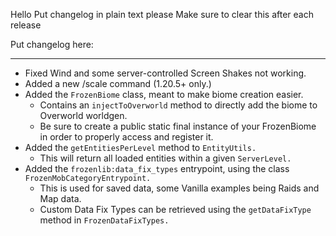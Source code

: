 Hello
Put changelog in plain text please
Make sure to clear this after each release

Put changelog here:

-----------------
- Fixed Wind and some server-controlled Screen Shakes not working.
- Added a new /scale command (1.20.5+ only.)
- Added the `FrozenBiome` class, meant to make biome creation easier.
  - Contains an `injectToOverworld` method to directly add the biome to Overworld worldgen.
  - Be sure to create a public static final instance of your FrozenBiome in order to properly access and register it.
- Added the `getEntitiesPerLevel` method to `EntityUtils.`
  - This will return all loaded entities within a given `ServerLevel.`
- Added the `frozenlib:data_fix_types` entrypoint, using the class `FrozenMobCategoryEntrypoint.`
  - This is used for saved data, some Vanilla examples being Raids and Map data.
  - Custom Data Fix Types can be retrieved using the `getDataFixType` method in `FrozenDataFixTypes.`

